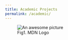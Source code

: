 ```yaml
---
title: Academic Projects
permalink: /academic/
---
```


<figure>
  <img
  src="https://developer.cdn.mozilla.net/media/img/mdn-logo-sm.png"
  alt="An awesome picture">
  <figcaption>Fig1. MDN Logo</figcaption>
</figure>
